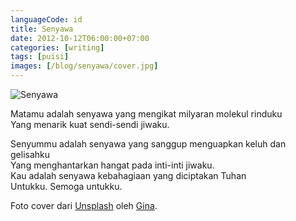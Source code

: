 ```yaml
---
languageCode: id
title: Senyawa
date: 2012-10-12T06:00:00+07:00
categories: [writing]
tags: [puisi]
images: [/blog/senyawa/cover.jpg]
---
```

![Senyawa](cover.jpg)

Matamu adalah senyawa yang mengikat milyaran molekul rinduku\
Yang menarik kuat sendi-sendi jiwaku.

Senyummu adalah senyawa yang sanggup menguapkan keluh dan gelisahku\
Yang menghantarkan hangat pada inti-inti jiwaku.\
Kau adalah senyawa kebahagiaan yang diciptakan Tuhan\
Untukku. Semoga untukku.

Foto cover dari [Unsplash](https://unsplash.com/photos/XN5eG6WVhzU) oleh [Gina](https://unsplash.com/@gn).
